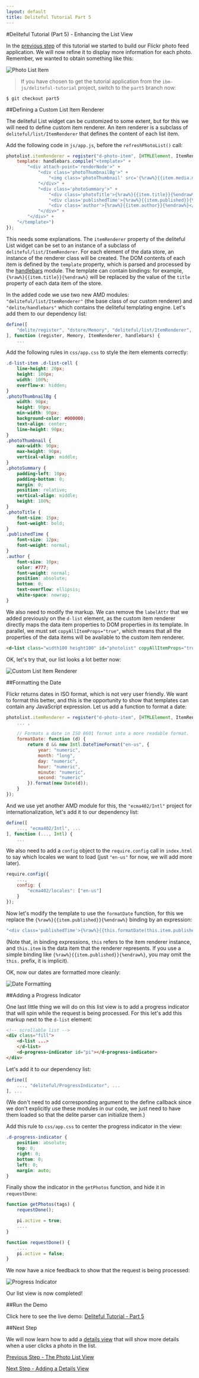 ```yaml
---
layout: default
title: Deliteful Tutorial Part 5
---
```

#Deliteful Tutorial (Part 5) - Enhancing the List View

In the [previous step](Part4ListView.md) of this tutorial we started to build our Flickr photo feed application.
We will now refine it to display more information for each photo. Remember, we wanted to obtain something like this:

![Photo List Item](images/itemsketch.png)

> If you have chosen to get the tutorial application from the `ibm-js/deliteful-tutorial` project,
switch to the `part5` branch now:

```
$ git checkout part5
```

##Defining a Custom List Item Renderer

The deliteful List widget can be customized to some extent, but for this we will need to define custom item renderer.
An item renderer is a subclass of `deliteful/list/ItemRenderer` that defines the content of each list item.

Add the following code in `js/app.js`, before the `refreshPhotoList()` call:

```js
photolist.itemRenderer = register("d-photo-item", [HTMLElement, ItemRenderer], {
	template: handlebars.compile("<template>" +
		"<div attach-point='renderNode'>" +
			"<div class='photoThumbnailBg'>" +
				"<img class='photoThumbnail' src='{%raw%}{{item.media.m}}{%endraw%}'>" +
			"</div>" +
			"<div class='photoSummary'>" +
				"<div class='photoTitle'>{%raw%}{{item.title}}{%endraw%}</div>" +
				"<div class='publishedTime'>{%raw%}{{item.published}}{%endraw%}</div>" +
				"<div class='author'>{%raw%}{{item.author}}{%endraw%}</div>" + 
			"</div>" +
		"</div>" +
	"</template>")
});
```

This needs some explanations. The `itemRenderer` property of the deliteful List widget can be set to an instance of a
subclass of `deliteful/list/ItemRenderer`. For each element of the data store, an instance of the renderer class
will be created. The DOM contents of each item is defined by the `template` property,
which is parsed and processed by the [handlebars](http://ibm-js.github.io/delite/docs/master/handlebars.html)
module. The template can contain bindings: for example, `{%raw%}{{item.title}}{%endraw%}` will be replaced by the value of the `title`
property of each data item of the store.

In the added code we use two new AMD modules: `"deliteful/list/ItemRenderer"` (the base class of our
custom renderer) and `"delite/handlebars"` which contains the deliteful templating engine. Let's add them to
our dependency list:

```js
define([
	"delite/register", "dstore/Memory", "deliteful/list/ItemRenderer", "delite/handlebars", ...
], function (register, Memory, ItemRenderer, handlebars) {
    ...
```

Add the following rules in `css/app.css` to style the item elements correctly:

```css
.d-list-item .d-list-cell {
    line-height: 20px;
    height: 100px;
    width: 100%;
    overflow-x: hidden;
}
.photoThumbnailBg {
    width: 90px;
    height: 90px;
    min-width: 90px;
    background-color: #000000;
    text-align: center;
    line-height: 90px;
}
.photoThumbnail {
    max-width: 90px;
    max-height: 90px;
    vertical-align: middle;
}
.photoSummary {
    padding-left: 10px;
    padding-bottom: 0;
    margin: 0;
    position: relative;
    vertical-align: middle;
    height: 100%;
}
.photoTitle {
    font-size: 15px;
    font-weight: bold;
}
.publishedTime {
    font-size: 12px;
    font-weight: normal;
}
.author {
    font-size: 10px;
    color: #777;
    font-weight: normal;
    position: absolute;
    bottom: 0;
    text-overflow: ellipsis;
    white-space: nowrap;
}
```

We also need to modify the markup. We can remove the `labelAttr` that we added previously on the `d-list` element,
as the custom item renderer directly maps the data item properties to DOM properties in its template. In parallel,
we must set `copyAllItemProps="true"`, which means that all the properties of the data items will be available to the
custom item renderer.

```html
<d-list class="width100 height100" id="photolist" copyAllItemProps="true">
```

OK, let's try that, our list looks a lot better now:

![Custom List Item Renderer](images/itemrenderer1.png)

##Formatting the Date

Flickr returns dates in ISO format, which is not very user friendly. We want to format this better,
and this is the opportunity to show that templates can contain any JavaScript expression. Let us add a function to
format a date:

```js
photolist.itemRenderer = register("d-photo-item", [HTMLElement, ItemRenderer], {
	... ,

	// Formats a date in ISO 8601 format into a more readable format.
	formatDate: function (d) {
		return d && new Intl.DateTimeFormat("en-us", {
			year: "numeric",
			month: "long",
			day: "numeric",
			hour: "numeric",
			minute: "numeric",
			second: "numeric"
		}).format(new Date(d));
	}
});
```

And we use yet another AMD module for this, the `"ecma402/Intl"` project for internationalization,
let's add it to our dependency list:

```js
define([
	..., "ecma402/Intl", ...
], function (..., Intl) {
    ...
```

We also need to add a `config` object to the `require.config` call in `index.html` to say
which locales we want to load (just `"en-us"` for now, we will add more later).

```js
require.config({
	...,
	config: {
		"ecma402/locales": ["en-us"]
	}
});
```

Now let's modify the template to use the `formatDate` function, for this we replace the `{%raw%}{{item.published}}{%endraw%}` binding
by an expression:

```js
"<div class='publishedTime'>{%raw%}{{this.formatDate(this.item.published)}}{%endraw%}</div>" +
```

(Note that, in binding expressions, `this` refers to the item renderer instance, and `this.item` is the data item
that the renderer represents. If you use a simple binding like `{%raw%}{{item.published}}{%endraw%}`, you may omit the `this.` prefix,
it is implicit).

OK, now our dates are formatted more cleanly:

![Date Formatting](images/itemrenderer2.png)

##Adding a Progress Indicator

One last little thing we will do on this list view is to add a progress indicator that will spin while the request is
being processed. For this let's add this markup next to the `d-list` element:

```html
<!-- scrollable list -->
<div class="fill">
	<d-list ...>
	</d-list>
	<d-progress-indicator id="pi"></d-progress-indicator>
</div>
```

Let's add it to our dependency list:

```js
define([
	..., "deliteful/ProgressIndicator", ...
], ...
```

(We don't need to add corresponding argument to the define callback since we don't explicitly use these
modules in our code, we just need to have them loaded so that the delite parser can initialize them.)


Add this rule to `css/app.css` to center the progress indicator in the view:

```css
.d-progress-indicator {
    position: absolute;
    top: 0;
    right: 0;
    bottom: 0;
    left: 0;
    margin: auto;
}
```

Finally show the indicator in the `getPhotos` function, and hide it in `requestDone`:

```js
function getPhotos(tags) {
	requestDone();

	pi.active = true;
	....
}

function requestDone() {
	....
	pi.active = false;
}
```

We now have a nice feedback to show that the request is being processed:

![Progress Indicator](images/progressindicator.png)

Our list view is now completed!

##Run the Demo

Click here to see the live demo:
[Deliteful Tutorial - Part 5](http://ibm-js.github.io/deliteful-tutorial/runnable/part5/index.html)

##Next Step

We will now learn how to add a [details view](Part6DetailsView.md) that will show more details when a user clicks a
photo
in the list.

[Previous Step - The Photo List View](Part4ListView.md)

[Next Step - Adding a Details View](Part6DetailsView.md)
